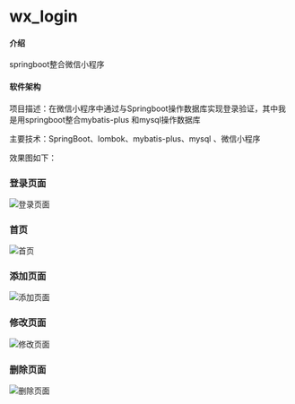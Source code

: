 # wx_login

#### 介绍
springboot整合微信小程序

#### 软件架构
项目描述：在微信小程序中通过与Springboot操作数据库实现登录验证，其中我是用springboot整合mybatis-plus 和mysql操作数据库

主要技术：SpringBoot、lombok、mybatis-plus、mysql 、微信小程序

效果图如下：
### 登录页面
![登录页面](https://images.gitee.com/uploads/images/2020/0501/013210_3df95164_5420874.png "11.png")
### 首页
![首页](https://images.gitee.com/uploads/images/2020/0501/013305_d5d9b8bb_5420874.png "22.png")

### 添加页面
![添加页面](https://images.gitee.com/uploads/images/2020/0501/013353_d5f88626_5420874.png "44.png")

### 修改页面
![修改页面](https://images.gitee.com/uploads/images/2020/0501/013444_7a63ccd5_5420874.png "33.png")

### 删除页面
![删除页面](https://images.gitee.com/uploads/images/2020/0501/013513_f9275ad6_5420874.png "55.png")
